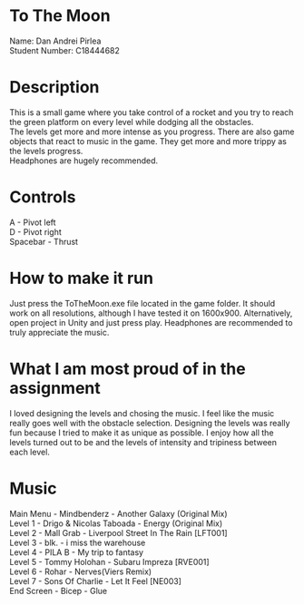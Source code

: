 # To The Moon
Name: Dan Andrei Pirlea  
Student Number: C18444682  

# Description
This is a small game where you take control of a rocket and you try to reach the green platform on every level while dodging all the obstacles.   
The levels get more and more intense as you progress. There are also game objects that react to music in the game. They get more and more trippy as the levels progress.  
Headphones are hugely recommended.  

# Controls
A - Pivot left  
D - Pivot right  
Spacebar - Thrust  

# How to make it run
Just press the ToTheMoon.exe file located in the game folder. It should work on all resolutions, although I have tested it on 1600x900.
Alternatively, open project in Unity and just press play.
Headphones are recommended to truly appreciate the music.

# What I am most proud of in the assignment
I loved designing the levels and chosing the music. I feel like the music really goes well with the obstacle selection. Designing the levels was really fun because I tried to make it as unique as possible.
I enjoy how all the levels turned out to be and the levels of intensity and tripiness between each level.

# Music
Main Menu - Mindbenderz - Another Galaxy (Original Mix)  
Level 1 - Drigo & Nicolas Taboada - Energy (Original Mix)  
Level 2 - Mall Grab - Liverpool Street In The Rain [LFT001]  
Level 3 - blk. - i miss the warehouse  
Level 4 - PILA B - My trip to fantasy  
Level 5 - Tommy Holohan - Subaru Impreza [RVE001]  
Level 6 - Rohar - Nerves(Viers Remix)  
Level 7 - Sons Of Charlie - Let It Feel [NE003]  
End Screen - Bicep - Glue  

